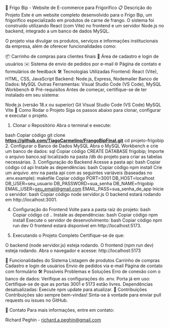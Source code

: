 🐔 Frigo Bip - Website de E-commerce para Frigorífico
📋 Descrição do Projeto
Este é um website completo desenvolvido para o Frigo Bip, um frigorífico especializado em produtos de carne de frango. O sistema foi construído utilizando React (com Vite) no frontend e um servidor Node.js no backend, integrado a um banco de dados MySQL.

O projeto visa divulgar os produtos, serviços e informações institucionais da empresa, além de oferecer funcionalidades como:

📦 Carrinho de compras para clientes finais
🛒 Área de cadastro e login de usuários
✉️ Sistema de envio de pedidos por e-mail
🌐 Página de contato e formulários de feedback
🛠️ Tecnologias Utilizadas
Frontend: React (Vite), HTML, CSS, JavaScript
Backend: Node.js, Express, Nodemailer
Banco de Dados: MySQL
Outras Ferramentas: Visual Studio Code (VS Code), MySQL Workbench
⚙️ Pré-requisitos
Antes de começar, certifique-se de ter instalado em seu sistema:

Node.js (versão 18.x ou superior)
Git
Visual Studio Code (VS Code)
MySQL
Vite
🚀 Como Rodar o Projeto
Siga os passos abaixo para clonar, configurar e executar o projeto.

1. Clonar o Repositório
Abra o terminal e execute:

bash
Copiar código
git clone **https://github.com/TiagoCarmelino/FrangoBipFinal.git**
cd projeto-frigobip
2. Configurar o Banco de Dados MySQL
Abra o MySQL Workbench e crie um banco de dados:
sql
Copiar código
CREATE DATABASE frigobip;
Importe o arquivo banco.sql localizado na pasta /db do projeto para criar as tabelas necessárias.
3. Configuração do Backend
Acesse a pasta api:
bash
Copiar código
cd api
Instale as dependências:
bash
Copiar código
npm install
Crie um arquivo .env na pasta api com as seguintes variáveis (baseadas no .env.example):
makefile
Copiar código
PORT=3001
DB_HOST=localhost
DB_USER=seu_usuario
DB_PASSWORD=sua_senha
DB_NAME=frigobip
EMAIL_USER=seu_email@gmail.com
EMAIL_PASS=sua_senha_de_app
Inicie o servidor:
bash
Copiar código
node servidor.js
O backend estará rodando em http://localhost:3001.

4. Configuração do Frontend
Volte para a pasta raiz do projeto:
bash
Copiar código
cd ..
Instale as dependências:
bash
Copiar código
npm install
Execute o servidor de desenvolvimento:
bash
Copiar código
npm run dev
O frontend estará disponível em http://localhost:5173.

5. Executando o Projeto Completo
Certifique-se de que:

O backend (node servidor.js) esteja rodando.
O frontend (npm run dev) esteja rodando.
Abra o navegador e acesse: http://localhost:5173

📄 Funcionalidades do Sistema
Listagem de produtos
Carrinho de compras
Cadastro e login de usuários
Envio de pedidos via e-mail
Página de contato com formulário
🛠️ Possíveis Problemas e Soluções
Erro de conexão com o banco de dados: Verifique as configurações do .env.
Porta já em uso: Certifique-se de que as portas 3001 e 5173 estão livres.
Dependências desatualizadas: Execute npm update para atualizar.
🤝 Contribuições
Contribuições são sempre bem-vindas! Sinta-se à vontade para enviar pull requests ou issues no GitHub.

📧 Contato
Para mais informações, entre em contato:

Richard Peghin - richard.a.peghin@gmail.com
